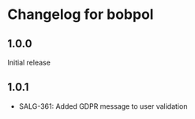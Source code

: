 # Changelog for bobpol

## 1.0.0
Initial release

## 1.0.1
* SALG-361: Added GDPR message to user validation
